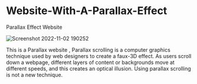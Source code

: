 # Website-With-A-Parallax-Effect
Parallax Effect Website 

![Screenshot 2022-11-02 190252](https://user-images.githubusercontent.com/70575769/199503299-c86c8d04-ca07-4b70-b608-378e4bb3b9f0.png)

This is a Parallax website , Parallax scrolling is a computer graphics technique used by web designers to create a faux-3D effect. As users scroll down a webpage, different layers of content or backgrounds move at different speeds, and this creates an optical illusion. Using parallax scrolling is not a new technique.
